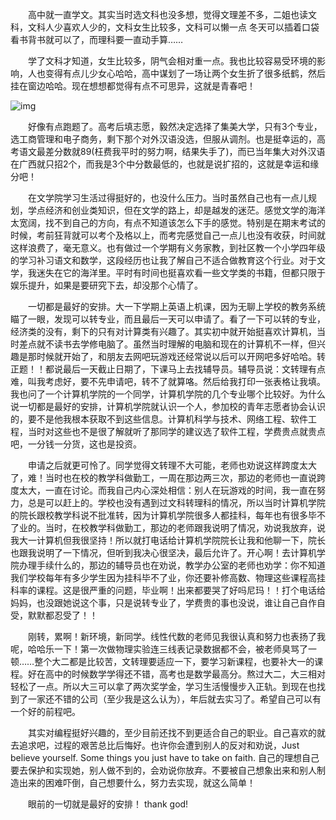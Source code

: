 　　高中就一直学文。其实当时选文科也没多想，觉得文理差不多，二姐也读文科，文科人少喜欢人少的，文科女生比较多，文科可以懒一点 冬天可以插着口袋看书背书就可以了，而理科要一直动手算……

　　学了文科才知道，女生比较多，阴气会相对重一点。我也比较容易受环境的影响，人也变得有点儿少女心哈哈，高中谋划了一场让两个女生折了很多纸鹤，然后挂在窗边哈哈。现在想想都觉得有点不可思异，这就是青春吧！

![img](http://images2015.cnblogs.com/blog/930246/201612/930246-20161213205946229-524050457.jpg)

　　好像有点跑题了。高考后填志愿，毅然决定选择了集美大学，只有3个专业，选工商管理和电子商务，剩下那个对外汉语没选，但服从调剂。也是挺幸运的，高考语文最差分数就89(枉费我平时的努力啊，结果失手了)，而已当年集大对外汉语在广西就只招2个，而我是3个中分数最低的，也就是说扩招的，这就是幸运和缘分吧！

　　在文学院学习生活过得挺好的，也没什么压力。当时虽然自己也有一点儿规划，学点经济和创业类知识，但在文学的路上，却是越发的迷茫。感觉文学的海洋太宽阔，找不到自己的方向，有点不知道该怎么下手的感觉。特别是在期末考试的时候，考前狂背就可以考个及格以上，而考完感觉自己一点儿也没有收获，时间就这样浪费了，毫无意义。也有做过一个学期有义务家教，到社区教一个小学四年级的学习补习语文和数学，这段经历也让我了解自己不适合做教育这个行业。对于文学，我迷失在它的海洋里。平时有时间也挺喜欢看一些文学类的书籍，但都只限于娱乐提升，如果是要研究下去，却没那个心情了。

　　一切都是最好的安排。大一下学期上英语上机课，因为无聊上学校的教务系统瞄了一眼，发现可以转专业，而且最后一天可以申请了。看了一下可以转的专业，经济类的没有，剩下的只有对计算类有兴趣了。其实初中就开始挺喜欢计算机，当时差点就不读书去学修电脑了。虽然当时理解的电脑和现在的计算机不一样，但兴趣是那时候就开始了，和朋友去网吧玩游戏还经常说以后可以开网吧多好哈哈。转正题！！都说最后一天截止日期了，下课马上去找辅导员。辅导员说：文转理有点难，叫我考虑好，要不先申请吧，转不了就算咯。然后给我打印一张表格让我填。我也问了一个计算机学院的一个同学，计算机学院的几个专业哪个比较好。为什么说一切都是最好的安排，计算机学院就认识一个人，参加校的青年志愿者协会认识的，要不是他我根本获取不到这些信息。计算机科学与技术、网络工程、软件工程，当时对这些也不是很了解就听了那同学的建议选了软件工程，学费贵点就贵点吧，一分钱一分货，这也是投资。

　　申请之后就更可怜了。同学觉得文转理不大可能，老师也劝说这样跨度太大了，难！当时也在校的教学科做勤工，一周在那边两三次，那边的老师也一直说跨度太大，一直在讨论。而我自己内心深处相信：别人在玩游戏的时间，我一直在努力，总是可以赶上的。学校也没有遇到过文科转理科的情况，所以当时计算机学院的院长跟校教学科说不批准转，因为计算机学院很多人都挂科，每年也有很多毕不了业的。当时，在校教学科做勤工，那边的老师跟我说明了情况，劝说我放弃，说我大一计算机但我很坚持！所以就打电话给计算机学院院长让我和他聊一下，院长也跟我说明了一下情况，但听到我决心很坚决，最后允许了。开心啊！去计算机学院办理手续什么的，那边的辅导员也在劝说，教学办公室的老师也劝学：你不知道我们学校每年有多少学生因为挂科毕不了业，你还要补修高数、物理这些课程高挂科率的课程。这是很严重的问题，毕业啊！出来都要哭了好吗尼玛！！打个电话给妈妈，也没跟她说这个事，只是说转专业了，学费贵的事也没说，谁让自己自作自受，默默都忍受了！！

　　刚转，累啊！新环境，新同学。线性代数的老师见我很认真和努力也表扬了我呢，哈哈乐一下！第一次做物理实验连三线表记录数据都不会，被老师臭骂了一顿……整个大二都是比较苦，文转理要适应一下，要学习新课程，也要补大一的课程。好在高中的时候数学学得还不错，高考也是数学最高分。熬过大二，大三相对轻松了一点。所以大三可以拿了两次奖学金，学习生活慢慢步入正轨。到现在也找到了一家还不错的公司（至少我是这么认为），年后就去实习了。希望自己可以有一个好的前程吧。

　　其实对编程挺好兴趣的，至少目前还找不到更适合自己的职业。自己喜欢的就去追求吧，过程的艰苦总比后悔好。也许你会遭到别人的反对和劝说，Just believe yourself. Some things you just have to take on faith. 自己的理想自己要去保护和实现她，别人做不到的，会劝说你放弃。不要被自己想象出来和别人制造出来的困难吓倒，自己想要什么，努力去实现，就这么简单！

　　眼前的一切就是最好的安排！ thank god!

　　

　